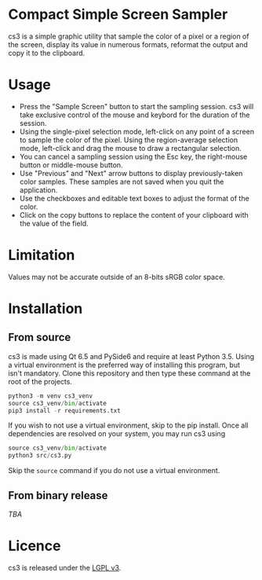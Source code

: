 # Compact Simple Screen Sampler
cs3 is a simple graphic utility that sample the color of a pixel or a region of the screen, display its value in numerous formats, reformat the output and copy it to the clipboard.

# Usage
* Press the "Sample Screen" button to start the sampling session. cs3 will take exclusive control of the mouse and keybord for the duration of the session.
* Using the single-pixel selection mode, left-click on any point of a screen to sample the color of the pixel. Using the region-average selection mode, left-click and drag the mouse to draw a rectangular selection.
* You can cancel a sampling session using the Esc key, the right-mouse button or middle-mouse button.
* Use "Previous" and "Next" arrow buttons to display previously-taken color samples. These samples are not saved when you quit the application.
* Use the checkboxes and editable text boxes to adjust the format of the color.
* Click on the copy buttons to replace the content of your clipboard with the value of the field.

# Limitation
Values may not be accurate outside of an 8-bits sRGB color space.

# Installation
## From source
cs3 is made using Qt 6.5 and PySide6 and require at least Python 3.5. Using a virtual environment is the preferred way of installing this program, but isn't mandatory. Clone this repository and then type these command at the root of the projects.

```python
python3 -m venv cs3_venv
source cs3_venv/bin/activate
pip3 install -r requirements.txt
```

If you wish to not use a virtual environment, skip to the pip install.
Once all dependencies are resolved on your system, you may run cs3 using
```python
source cs3_venv/bin/activate
python3 src/cs3.py
```
Skip the `source` command if you do not use a virtual environment.

## From binary release
_TBA_

# Licence
cs3 is released under the [LGPL v3](https://www.gnu.org/licenses/lgpl-3.0.html).
